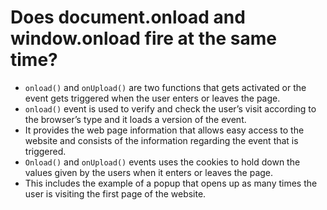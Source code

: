 <h1>Does <span class="text-white font-semibold">document.onload</span> and <span class="text-white font-semibold">window.onload</span> fire at the same time?</h1>

- `onload()` and `onUpload()` are two functions that gets activated or the event gets triggered when the user enters or leaves the page.
- `onload()` event is used to verify and check the user’s visit according to the browser’s type and it loads a version of the event.
- It provides the web page information that allows easy access to the website and consists of the information regarding the event that is triggered.
- `Onload()` and `onUpload()` events uses the cookies to hold down the values given by the users when it enters or leaves the page.
- This includes the example of a popup that opens up as many times the user is visiting the first page of the website.


<template v-slot:refvideo>
    <iframe  src="https://www.youtube.com/embed/DCvpLOaFkZU"  allowfullscreen></iframe>
</template>
